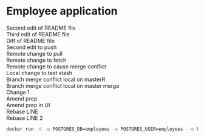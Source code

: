 # Employee application

Second edit of README file    
Third edit of README file    
Diff of README file    
Second edit to push    
Remote change to pull    
Remote change to fetch    
Remote change to cause merge conflict    
Local change to test stash     
Branch merge conflict local on masterR     
Branch merge conflict local on master merge     
Change 1   
Amend prep      
Amend prep in UI      
Rebase LINE      
Rebase LINE 2      

```sh
docker run -d -e POSTGRES_DB=employees -e POSTGRES_USER=employees  -e POSTGRES_PASSWORD=employees  -p 5432:5432  --name employees-postgres postgres
```